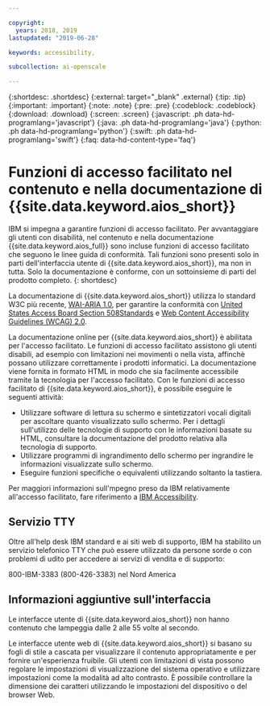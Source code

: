 ```yaml
---

copyright:
  years: 2018, 2019
lastupdated: "2019-06-28"

keywords: accessibility, 

subcollection: ai-openscale

---
```


{:shortdesc: .shortdesc}
{:external: target="_blank" .external}
{:tip: .tip}
{:important: .important}
{:note: .note}
{:pre: .pre}
{:codeblock: .codeblock}
{:download: .download}
{:screen: .screen}
{:javascript: .ph data-hd-programlang='javascript'}
{:java: .ph data-hd-programlang='java'}
{:python: .ph data-hd-programlang='python'}
{:swift: .ph data-hd-programlang='swift'}
{:faq: data-hd-content-type='faq'}

# Funzioni di accesso facilitato nel contenuto e nella documentazione di {{site.data.keyword.aios_short}}

IBM si impegna a garantire funzioni di accesso facilitato. Per avvantaggiare gli utenti con disabilità, nel contenuto e nella documentazione  {{site.data.keyword.aios_full}} sono incluse funzioni di accesso facilitato che seguono le linee guida di conformità. Tali funzioni sono presenti solo in parti dell'interfaccia utente di {{site.data.keyword.aios_short}}, ma non in tutta. Solo la documentazione è conforme, con un sottoinsieme di parti del prodotto completo.
{: shortdesc}

La documentazione di {{site.data.keyword.aios_short}} utilizza lo standard W3C più recente, <a href="https://www.w3.org/TR/wai-aria/" rel="noopener noreferrer" target="_blank">WAI-ARIA 1.0</a>, per  garantire la conformità con   <a href="https://www.access-board.gov/guidelines-and-standards/communications-and-it/about-the-section-508-standards/section-508-standards/" rel="noopener noreferrer" target="_blank">United States Access Board Section 508Standards</a> e <a href="https://www.w3.org/TR/WCAG20/" rel="noopener noreferrer" target="_blank"> Web Content Accessibility Guidelines (WCAG) 2.0</a>.

La documentazione online per {{site.data.keyword.aios_short}} è abilitata per l'accesso facilitato. Le funzioni di accesso facilitato assistono gli utenti disabili,
ad esempio con limitazioni nei movimenti o nella vista, affinchè possano utilizzare correttamente
i prodotti informatici. La documentazione viene fornita in formato HTML in modo che sia facilmente accessibile tramite la tecnologia per l'accesso facilitato.
Con le funzioni di accesso facilitato di {{site.data.keyword.aios_short}}, è possibile eseguire le seguenti attività:

- Utilizzare software di lettura su schermo e sintetizzatori vocali digitali per ascoltare quanto visualizzato sullo schermo. Per i dettagli sull'utilizzo delle tecnologie di supporto con le informazioni basate su HTML, consultare la documentazione del prodotto relativa alla tecnologia di supporto.
- Utilizzare programmi di ingrandimento dello schermo per ingrandire le informazioni visualizzate sullo schermo.
- Eseguire funzioni specifiche o equivalenti utilizzando soltanto la tastiera.

Per maggiori informazioni sull'mpegno preso da IBM relativamente all'accesso facilitato, fare riferimento a [IBM Accessibility](http://www.ibm.com/able).

## Servizio TTY

Oltre all'help desk IBM standard e ai siti web di supporto, IBM ha stabilito un servizio telefonico TTY che può essere utilizzato da persone sorde o con problemi di udito per accedere ai servizi di vendita e di supporto:

800-IBM-3383 (800-426-3383) nel Nord America

## Informazioni aggiuntive sull'interfaccia

Le interfacce utente di {{site.data.keyword.aios_short}} non hanno contenuto che lampeggia dalle 2 alle 55 volte al secondo.

Le interfacce utente web di {{site.data.keyword.aios_short}} si basano su fogli di stile a cascata per visualizzare il contenuto appropriatamente e per fornire un'esperienza fruibile. Gli utenti con limitazioni di vista possono regolare le impostazioni di visualizzazione del sistema operativo e utilizzare impostazioni come la modalità ad alto contrasto. È possibile controllare la dimensione dei caratteri utilizzando le impostazioni del dispositivo o del browser Web.

